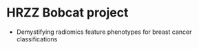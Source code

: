 # HRZZ Bobcat project

- Demystifying radiomics feature phenotypes for breast cancer classifications


